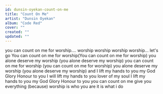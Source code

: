 ```yaml
---
id: dunsin-oyekan-count-on-me
title: "Count On Me"
artist: "Dunsin Oyekan"
album: "Code Red"
cover: ""
created: ""
updated: ""
---
```


you can count on me for worship....
worship
worship
  worship
worship...
 let's go
You can count on me for worship(You can count on me for worship)
you alone deserve my worship (you alone deserve my worship) you can count on me for worship
(you can count on me for worship)
you alone deserve my worship (you alone deserve my worship)
and I lift my hands to you my God
Glory Honour to you
I will lift my hands to you lover of my soul
I lift my hands to you my God Glory Honour to you you can count on me give you everything (because) worship is who you are it is what i do
